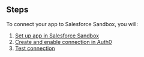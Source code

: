 ## Steps
To connect your app to Salesforce Sandbox, you will:
1. [Set up app in Salesforce Sandbox](#set-up-app-in-salesforce)
2. [Create and enable connection in Auth0](#create-and-enable-connection-in-auth0)
3. [Test connection](#test-connection)
